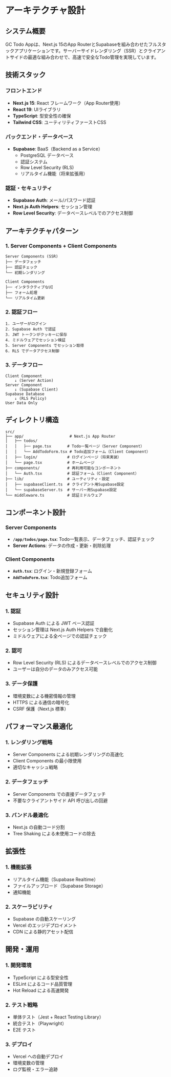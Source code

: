 # アーキテクチャ設計

## システム概要

GC Todo Appは、Next.js 15のApp RouterとSupabaseを組み合わせたフルスタックアプリケーションです。サーバーサイドレンダリング（SSR）とクライアントサイドの最適な組み合わせで、高速で安全なTodo管理を実現しています。

## 技術スタック

### フロントエンド
- **Next.js 15**: React フレームワーク（App Router使用）
- **React 19**: UIライブラリ
- **TypeScript**: 型安全性の確保
- **Tailwind CSS**: ユーティリティファーストCSS

### バックエンド・データベース
- **Supabase**: BaaS（Backend as a Service）
  - PostgreSQL データベース
  - 認証システム
  - Row Level Security (RLS)
  - リアルタイム機能（将来拡張用）

### 認証・セキュリティ
- **Supabase Auth**: メール/パスワード認証
- **Next.js Auth Helpers**: セッション管理
- **Row Level Security**: データベースレベルでのアクセス制御

## アーキテクチャパターン

### 1. Server Components + Client Components
```
Server Components (SSR)
├── データフェッチ
├── 認証チェック
└── 初期レンダリング

Client Components
├── インタラクティブなUI
├── フォーム処理
└── リアルタイム更新
```

### 2. 認証フロー
```
1. ユーザーがログイン
2. Supabase Auth で認証
3. JWT トークンがクッキーに保存
4. ミドルウェアでセッション検証
5. Server Components でセッション取得
6. RLS でデータアクセス制御
```

### 3. データフロー
```
Client Component
    ↓ (Server Action)
Server Component
    ↓ (Supabase Client)
Supabase Database
    ↓ (RLS Policy)
User Data Only
```

## ディレクトリ構造

```
src/
├── app/                    # Next.js App Router
│   ├── todos/
│   │   ├── page.tsx       # Todo一覧ページ（Server Component）
│   │   └── AddTodoForm.tsx # Todo追加フォーム（Client Component）
│   ├── login/             # ログインページ（将来実装）
│   └── page.tsx           # ホームページ
├── components/            # 再利用可能なコンポーネント
│   └── Auth.tsx           # 認証フォーム（Client Component）
├── lib/                   # ユーティリティ・設定
│   ├── supabaseClient.ts  # クライアント用Supabase設定
│   └── supabaseServer.ts  # サーバー用Supabase設定
└── middleware.ts          # 認証ミドルウェア
```

## コンポーネント設計

### Server Components
- **`/app/todos/page.tsx`**: Todo一覧表示、データフェッチ、認証チェック
- **Server Actions**: データの作成・更新・削除処理

### Client Components
- **`Auth.tsx`**: ログイン・新規登録フォーム
- **`AddTodoForm.tsx`**: Todo追加フォーム

## セキュリティ設計

### 1. 認証
- Supabase Auth による JWT ベース認証
- セッション管理は Next.js Auth Helpers で自動化
- ミドルウェアによる全ページでの認証チェック

### 2. 認可
- Row Level Security (RLS) によるデータベースレベルでのアクセス制御
- ユーザーは自分のデータのみアクセス可能

### 3. データ保護
- 環境変数による機密情報の管理
- HTTPS による通信の暗号化
- CSRF 保護（Next.js 標準）

## パフォーマンス最適化

### 1. レンダリング戦略
- Server Components による初期レンダリングの高速化
- Client Components の最小限使用
- 適切なキャッシュ戦略

### 2. データフェッチ
- Server Components での直接データフェッチ
- 不要なクライアントサイド API 呼び出しの回避

### 3. バンドル最適化
- Next.js の自動コード分割
- Tree Shaking による未使用コードの除去

## 拡張性

### 1. 機能拡張
- リアルタイム機能（Supabase Realtime）
- ファイルアップロード（Supabase Storage）
- 通知機能

### 2. スケーラビリティ
- Supabase の自動スケーリング
- Vercel のエッジデプロイメント
- CDN による静的アセット配信

## 開発・運用

### 1. 開発環境
- TypeScript による型安全性
- ESLint によるコード品質管理
- Hot Reload による高速開発

### 2. テスト戦略
- 単体テスト（Jest + React Testing Library）
- 統合テスト（Playwright）
- E2E テスト

### 3. デプロイ
- Vercel への自動デプロイ
- 環境変数の管理
- ログ監視・エラー追跡
